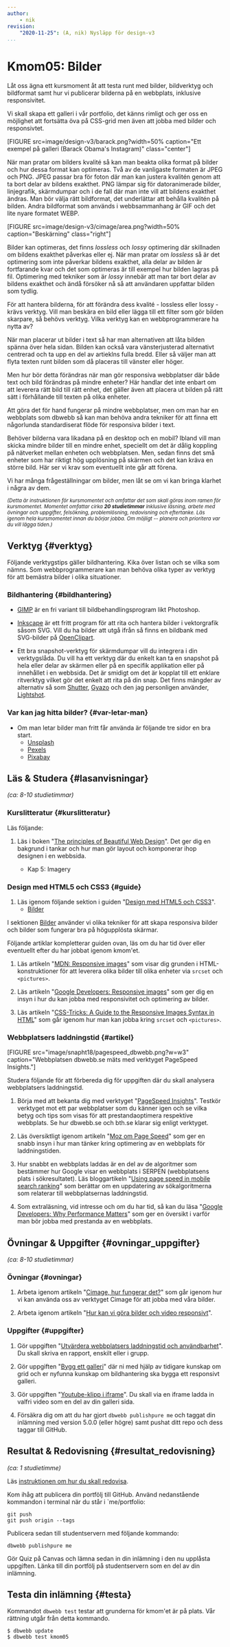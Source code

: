 ```yaml
---
author:
    - nik
revision:
    "2020-11-25": (A, nik) Nysläpp för design-v3
...
```

Kmom05: Bilder
====================================

Låt oss ägna ett kursmoment åt att testa runt med bilder, bildverktyg och bildformat samt hur vi publicerar bilderna på en webbplats, inklusive responsivitet.

Vi skall skapa ett galleri i vår portfolio, det känns rimligt och ger oss en möjlighet att fortsätta öva på CSS-grid men även att jobba med bilder och responsivtet.

[FIGURE src=image/design-v3/barack.png?width=50% caption="Ett exempel på galleri (Barack Obama's Instagram)" class="center"]

När man pratar om bilders kvalité så kan man beakta olika format på bilder och hur dessa format kan optimeras. Två av de vanligaste formaten är JPEG och PNG. JPEG passar bra för foton där man kan justera kvalitén genom att ta bort delar av bildens exakthet. PNG lämpar sig för datoranimerade bilder, linjegrafik, skärmdumpar och i de fall där man inte vill att bildens exakthet ändras. Man bör välja rätt bildformat, det underlättar att behålla kvalitén på bilden. Andra bildformat som används i webbsammanhang är GIF och det lite nyare formatet WEBP.

[FIGURE src=image/design-v3/cimage/area.png?width=50% caption="Beskärning" class="right"]

Bilder kan optimeras, det finns _lossless_ och _lossy_ optimering där skillnaden om bildens exakthet påverkas eller ej. När man pratar om _lossless_ så är det optimering som inte påverkar bildens exakthet, alla delar av bilden är fortfarande kvar och det som optimeras är till exempel hur bilden lagras på fil. Optimering med tekniker som är _lossy_ innebär att man tar bort delar av bildens exakthet och ändå försöker nå så att användaren uppfattar bilden som tydlig.

För att hantera bilderna, för att förändra dess kvalité - lossless eller lossy - krävs verktyg. Vill man beskära en bild eller lägga till ett filter som gör bilden skarpare, så behövs verktyg. Vilka verktyg kan en webbprogrammerare ha nytta av?

När man placerar ut bilder i text så har man alternativen att låta bilden spänna över hela sidan. Bilden kan också vara vänsterjusterad alternativt centrerad och ta upp en del av artieklns fulla bredd. Eller så väljer man att flyta texten runt bilden som då placeras till vänster eller höger.

Men hur bör detta förändras när man gör responsiva webbplatser där både text och bild förändras på mindre enheter? Här handlar det inte enbart om att leverera rätt bild till rätt enhet, det gäller även att placera ut bilden på rätt sätt i förhållande till texten på olika enheter.

Att göra det för hand fungerar på mindre webbplatser, men om man har en webbplats som dbwebb så kan man behöva andra tekniker för att finna ett någorlunda standardiserat flöde för responsiva bilder i text.

Behöver bilderna vara likadana på en desktop och en mobil? Ibland vill man skicka mindre bilder till en mindre enhet, speciellt om det är dålig koppling på nätverket mellan enheten och webbplatsen. Men, sedan finns det små enheter som har riktigt hög upplösning på skärmen och det kan kräva en större bild. Här ser vi krav som eventuellt inte går att förena.

Vi har många frågeställningar om bilder, men låt se om vi kan bringa klarhet i några av dem.

<small><i>(Detta är instruktionen för kursmomentet och omfattar det som skall göras inom ramen för kursmomentet. Momentet omfattar cirka **20 studietimmar** inklusive läsning, arbete med övningar och uppgifter, felsökning, problemlösning, redovisning och eftertanke. Läs igenom hela kursmomentet innan du börjar jobba. Om möjligt -- planera och prioritera var du vill lägga tiden.)</i></small>



Verktyg {#verktyg}
---------------------------------

Följande verktygstips gäller bildhantering. Kika över listan och se vilka som nämns. Som webbprogrammerare kan man behöva olika typer av verktyg för att bemästra bilder i olika situationer.



### Bildhantering {#bildhantering}

* [GIMP](https://www.gimp.org/) är en fri variant till bildbehandlingsprogram likt Photoshop.

* [Inkscape](https://inkscape.org/en/) är ett fritt program för att rita och hantera bilder i vektorgrafik såsom SVG. Vill du ha bilder att utgå ifrån så finns en bildbank med SVG-bilder på [OpenClipart](https://openclipart.org/https://openclipart.org/).

* Ett bra snapshot-verktyg för skärmdumpar vill du integrera i din verktygslåda. Du vill ha ett verktyg där du enkelt kan ta en snapshot på hela eller delar av skärmen eller på en specifik applikation eller på innehållet i en webbsida. Det är smidigt om det är kopplat till ett enklare ritverktyg vilket gör det enkelt att rita på din snap. Det finns mängder av alternativ så som [Shutter](http://shutter-project.org/), [Gyazo](https://gyazo.com/en) och den jag personligen använder, [Lightshot](https://app.prntscr.com/en/index.html).



### Var kan jag hitta bilder? {#var-letar-man}

* Om man letar bilder man fritt får använda är följande tre sidor en bra start.
    * [Unsplash](https://unsplash.com/)
    * [Pexels](https://www.pexels.com/)
    * [Pixabay](https://pixabay.com/)



Läs & Studera  {#lasanvisningar}
---------------------------------

*(ca: 8-10 studietimmar)*



### Kurslitteratur  {#kurslitteratur}

Läs följande:

1. Läs i boken "[The principles of Beautiful Web Design](kunskap/boken-the-principles-of-beautiful-web-design)". Det ger dig en bakgrund i tankar och hur man gör layout och komponerar ihop designen i en webbsida.

    * Kap 5: Imagery



### Design med HTML5 och CSS3  {#guide}

1. Läs igenom följande sektion i guiden "[Design med HTML5 och CSS3](guide/design-med-html5-och-css3)".
    * [Bilder](guide/design-med-html5-och-css3/bilder)

I sektionen [Bilder](guide/design-med-html5-och-css3/bilder) använder vi olika tekniker för att skapa responsiva bilder och bilder som fungerar bra på högupplösta skärmar.

Följande artiklar kompletterar guiden ovan, läs om du har tid över eller eventuellt efter du har jobbat igenom kmom'et.

1. Läs artikeln "[MDN: Responsive images](https://developer.mozilla.org/en-US/docs/Learn/HTML/Multimedia_and_embedding/Responsive_images)" som visar dig grunden i HTML-konstruktioner för att leverera olika bilder till olika enheter via `srcset` och `<pictures>`.

1. Läs artikeln "[Google Developers: Responsive images](https://developers.google.com/web/fundamentals/design-and-ux/responsive/images)" som ger dig en insyn i hur du kan jobba med responsivitet och optimering av bilder.

1. Läs artikeln "[CSS-Tricks: A Guide to the Responsive Images Syntax in HTML](https://css-tricks.com/a-guide-to-the-responsive-images-syntax-in-html/)" som går igenom hur man kan jobba kring `srcset` och `<pictures>`.



### Webbplatsers laddningstid {#artikel}

[FIGURE src="image/snapht18/pagespeed_dbwebb.png?w=w3" caption="Webbplatsen dbwebb.se mäts med verktyget PageSpeed Insights."]

Studera följande för att förbereda dig för uppgiften där du skall analysera webbplatsers laddningstid.

1. Börja med att bekanta dig med verktyget "[PageSpeed Insights](https://developers.google.com/speed/pagespeed/insights/)". Testkör verktyget mot ett par webbplatser som du känner igen och se vilka betyg och tips som visas för att prestandaoptimera respektive webbplats. Se hur dbwebb.se och bth.se klarar sig enligt verktyget.

1. Läs översiktligt igenom artikeln "[Moz om Page Speed](https://moz.com/learn/seo/page-speed)" som ger en snabb insyn i hur man tänker kring optimering av en webbplats för laddningstiden.

1. Hur snabbt en webbplats laddas är en del av de algoritmer som bestämmer hur Google visar en webbplats i SERPEN (webbplatsens plats i sökresultatet). Läs bloggartikeln "[Using page speed in mobile search ranking](https://webmasters.googleblog.com/2018/01/using-page-speed-in-mobile-search.html)" som berättar om en uppdatering av sökalgoritmerna som relaterar till webbplatsernas laddningstid.

1. Som extraläsning, vid intresse och om du har tid, så kan du läsa "[Google Developers: Why Performance Matters](https://developers.google.com/web/fundamentals/performance/why-performance-matters/)" som ger en översikt i varför man bör jobba med prestanda av en webbplats.



Övningar & Uppgifter  {#ovningar_uppgifter}
-------------------------------------------

*(ca: 8-10 studietimmar)*



### Övningar {#ovningar}

1. Arbeta igenom artikeln "[Cimage, hur fungerar det?](kunskap/cimage-hur-fungerar-det)" som går igenom hur vi kan använda oss av verktyget Cimage för att jobba med våra bilder.

1. Arbeta igenom artikeln "[Hur kan vi göra bilder och video responsivt](kunskap/hur-kan-vi-gora-det-responsivt)".



### Uppgifter {#uppgifter}

1. Gör uppgiften "[Utvärdera webbplatsers laddningstid och användbarhet](uppgift/utvardera-webbplatsers-laddningstider-och-anvandbarhet-v2)". Du skall skriva en rapport, enskilt eller i grupp.

1. Gör uppgiften "[Bygg ett galleri](uppgift/bygg-ett-galleri)" där ni med hjälp av tidigare kunskap om grid och er nyfunna kunskap om bildhantering ska bygga ett responsivt galleri.

1. Gör uppgiften "[Youtube-klipp i iframe](uppgift/youtube-i-iframe)". Du skall via en iframe ladda in valfri video som en del av din galleri sida.

1. Försäkra dig om att du har gjort `dbwebb publishpure me` och taggat din inlämning med version 5.0.0 (eller högre) samt pushat ditt repo och dess taggar till GitHub.



Resultat & Redovisning  {#resultat_redovisning}
-----------------------------------------------

*(ca: 1 studietimme)*

Läs [instruktionen om hur du skall redovisa](./../redovisa).

Kom ihåg att publicera din portfölj till GitHub. Använd nedanstående kommandon i terminal när du står i `me/portfolio:

```shell
git push
git push origin --tags
```

Publicera sedan till studentservern med följande kommando:

```shell
dbwebb publishpure me
```

Gör Quiz på Canvas och lämna sedan in din inlämning i den nu upplåsta uppgiften. Länka till din portfölj på studentservern som en del av din inlämning.



Testa din inlämning {#testa}
-----------------------------------------------

Kommandot `dbwebb test` testar att grunderna för kmom'et är på plats. Vår rättning utgår från detta kommando.

```shell
$ dbwebb update
$ dbwebb test kmom05
```
